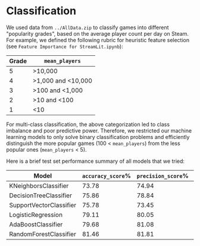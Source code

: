 # Classification
We used data from ``../AllData.zip`` to classify games into different "popularity grades", based on the average player count per day on Steam. For example, we defined the following rubric for heuristic feature selection (see ``Feature Importance for StreamLit.ipynb``):

| Grade | `mean_players` |
|-------|----------------|
|5|>10,000|
|4|>1,000 and <10,000|
|3|>100 and <1,000|
|2|>10 and <100|
|1|<10|

For multi-class classification, the above categorization led to class imbalance and poor predictive power. Therefore, we restricted our machine learning models to only solve binary classification problems and efficiently distinguish the more popular games (100 < `mean_players`) from the less popular ones (`mean_players` < 5).

Here is a brief test set performance summary of all models that we tried:

| Model | `accuracy_score`% | `precision_score`% | `recall_score`% | `f1_score`% | `AUC_score`% |
|-------|-------------------|--------------------|-----------------|-------------|--------------|
|KNeighborsClassifier|73.78|74.94|71.96|73.42|81.86|
|DecisionTreeClassifier|75.86|78.84|75.96|74.77|82.18|
|SupportVectorClassifier|75.78|73.45|81.24|77.15|83.1|
|LogisticRegression|79.11|80.05|77.92|78.97|87.41|
|AdaBoostClassifier|79.68|81.08|78.47|79.38|88.8|
|RandomForestClassifier|81.46|81.81|81.86|81.58|89.61|

